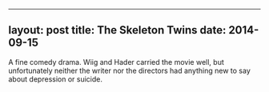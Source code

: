 ------
layout: post
title: The Skeleton Twins 
date:  2014-09-15 
-----
 A fine comedy drama. Wiig and Hader carried the movie well, but unfortunately neither the writer nor the directors had anything new to say about depression or suicide.
